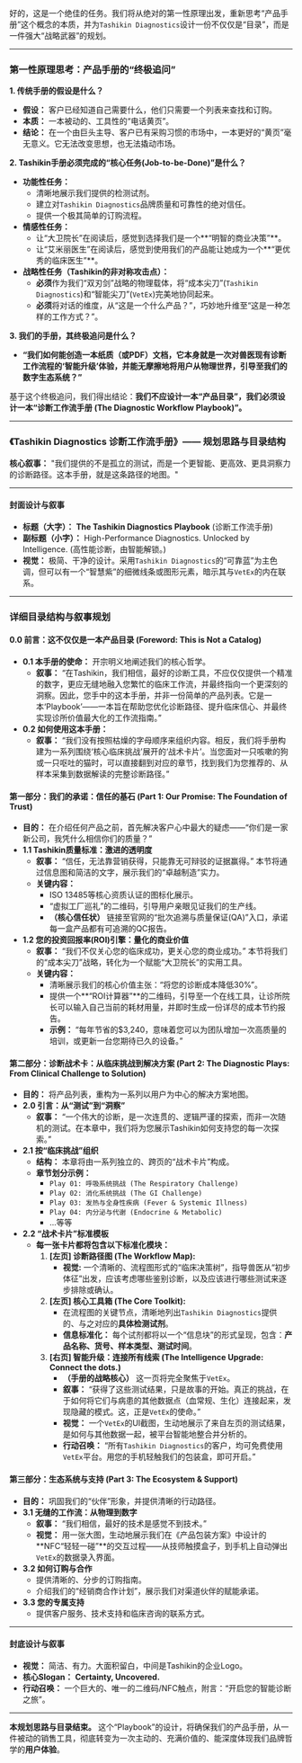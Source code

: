 好的，这是一个绝佳的任务。我们将从绝对的第一性原理出发，重新思考“产品手册”这个概念的本质，并为`Tashikin Diagnostics`设计一份不仅仅是“目录”，而是一件强大“战略武器”的规划。

---

### **第一性原理思考：产品手册的“终极追问”**

**1. 传统手册的假设是什么？**
*   **假设：** 客户已经知道自己需要什么，他们只需要一个列表来查找和订购。
*   **本质：** 一本被动的、工具性的“电话黄页”。
*   **结论：** 在一个由巨头主导、客户已有采购习惯的市场中，一本更好的“黄页”毫无意义。它无法改变思想，也无法撬动市场。

**2. Tashikin手册必须完成的“核心任务(Job-to-be-Done)”是什么？**
*   **功能性任务：**
    *   清晰地展示我们提供的检测试剂。
    *   建立对`Tashikin Diagnostics`品牌质量和可靠性的绝对信任。
    *   提供一个极其简单的订购流程。
*   **情感性任务：**
    *   让“大卫院长”在阅读后，感觉到选择我们是一个**“明智的商业决策”**。
    *   让“艾米丽医生”在阅读后，感觉到使用我们的产品能让她成为一个**“更优秀的临床医生”**。
*   **战略性任务（Tashikin的非对称攻击点）：**
    *   **必须**作为我们“双刃剑”战略的物理载体，将“成本尖刀”(`Tashikin Diagnostics`)和“智能尖刀”(`VetEx`)完美地协同起来。
    *   **必须**将对话的维度，从“这是一个什么产品？”，巧妙地升维至“这是一种怎样的工作方式？”。

**3. 我们的手册，其终极追问是什么？**
*   **“我们如何能创造一本纸质（或PDF）文档，它本身就是一次对兽医现有诊断工作流程的‘智能升级’体验，并能无摩擦地将用户从物理世界，引导至我们的数字生态系统？”**

基于这个终极追问，我们得出结论：**我们不应设计一本“产品目录”，我们必须设计一本“诊断工作流手册 (The Diagnostic Workflow Playbook)”。**

---

### **《Tashikin Diagnostics 诊断工作流手册》—— 规划思路与目录结构**

**核心叙事：** "我们提供的不是孤立的测试，而是一个更智能、更高效、更具洞察力的诊断路径。这本手册，就是这条路径的地图。"

---

#### **封面设计与叙事**

*   **标题（大字）：** **The Tashikin Diagnostics Playbook** (诊断工作流手册)
*   **副标题（小字）：** High-Performance Diagnostics. Unlocked by Intelligence. (高性能诊断，由智能解锁。)
*   **视觉：** 极简、干净的设计。采用`Tashikin Diagnostics`的“可靠蓝”为主色调，但可以有一个“智慧紫”的细微线条或图形元素，暗示其与`VetEx`的内在联系。

---

### **详细目录结构与叙事规划**

#### **0.0 前言：这不仅仅是一本产品目录 (Foreword: This is Not a Catalog)**

*   **0.1 本手册的使命：** 开宗明义地阐述我们的核心哲学。
    *   **叙事：** “在Tashikin，我们相信，最好的诊断工具，不应仅仅提供一个精准的数字，更应无缝地融入您繁忙的临床工作流，并最终指向一个更深刻的洞察。因此，您手中的这本手册，并非一份简单的产品列表。它是一本‘Playbook’——一本旨在帮助您优化诊断路径、提升临床信心、并最终实现诊所价值最大化的工作流指南。”
*   **0.2 如何使用这本手册：**
    *   **叙事：** “我们没有按照枯燥的字母顺序来组织内容。相反，我们将手册构建为一系列围绕‘核心临床挑战’展开的‘战术卡片’。当您面对一只咳嗽的狗或一只呕吐的猫时，可以直接翻到对应的章节，找到我们为您推荐的、从样本采集到数据解读的完整诊断路径。”

#### **第一部分：我们的承诺：信任的基石 (Part 1: Our Promise: The Foundation of Trust)**

*   **目的：** 在介绍任何产品之前，首先解决客户心中最大的疑虑——“你们是一家新公司，我凭什么相信你们的质量？”
*   **1.1 Tashikin质量标准：激进的透明度**
    *   **叙事：** “信任，无法靠营销获得，只能靠无可辩驳的证据赢得。” 本节将通过信息图和简洁的文字，展示我们的“卓越制造”实力。
    *   **关键内容：**
        *   ISO 13485等核心资质认证的图标化展示。
        *   “虚拟工厂巡礼”的二维码，引导用户亲眼见证我们的生产线。
        *   **（核心信任状）** 链接至官网的“批次追溯与质量保证(QA)”入口，承诺每一盒产品都有可追溯的QC报告。
*   **1.2 您的投资回报率(ROI)引擎：量化的商业价值**
    *   **叙事：** “我们不仅关心您的临床成功，更关心您的商业成功。” 本节将我们的“成本尖刀”战略，转化为一个赋能“大卫院长”的实用工具。
    *   **关键内容：**
        *   清晰展示我们的核心价值主张：“将您的诊断成本降低30%”。
        *   提供一个**“ROI计算器”**的二维码，引导至一个在线工具，让诊所院长可以输入自己当前的耗材用量，并即时生成一份详尽的成本节约报告。
        *   **示例：** “每年节省的$3,240，意味着您可以为团队增加一次高质量的培训，或更新一台您期待已久的设备。”

#### **第二部分：诊断战术卡：从临床挑战到解决方案 (Part 2: The Diagnostic Plays: From Clinical Challenge to Solution)**

*   **目的：** 将产品列表，重构为一系列以用户为中心的解决方案地图。
*   **2.0 引言：从“测试”到“洞察”**
    *   **叙事：** “一个伟大的诊断，是一次连贯的、逻辑严谨的探索，而非一次随机的测试。在本章中，我们将为您展示Tashikin如何支持您的每一次探索。”
*   **2.1 按“临床挑战”组织**
    *   **结构：** 本章将由一系列独立的、跨页的“战术卡片”构成。
    *   **章节划分示例：**
        *   `Play 01: 呼吸系统挑战 (The Respiratory Challenge)`
        *   `Play 02: 消化系统挑战 (The GI Challenge)`
        *   `Play 03: 发热与全身性疾病 (Fever & Systemic Illness)`
        *   `Play 04: 内分泌与代谢 (Endocrine & Metabolic)`
        *   ...等等
*   **2.2 “战术卡片”标准模板**
    *   **每一张卡片都将包含以下标准化模块：**
        1.  **[左页] 诊断路径图 (The Workflow Map):**
            *   **视觉:** 一个清晰的、流程图形式的“临床决策树”，指导兽医从“初步体征”出发，应该考虑哪些鉴别诊断，以及应该进行哪些测试来逐步排除或确认。
        2.  **[左页] 核心工具箱 (The Core Toolkit):**
            *   在流程图的关键节点，清晰地列出`Tashikin Diagnostics`提供的、与之对应的**具体检测试剂**。
            *   **信息标准化：** 每个试剂都将以一个“信息块”的形式呈现，包含：**产品名称、货号、样本类型、测试时间**。
        3.  **[右页] 智能升级：连接所有线索 (The Intelligence Upgrade: Connect the dots.)**
            *   **（手册的战略核心）** 这一页将完全聚焦于`VetEx`。
            *   **叙事：** “获得了这些测试结果，只是故事的开始。真正的挑战，在于如何将它们与病患的其他数据点（血常规、生化）连接起来，发现隐藏的模式。这，正是`VetEx`的使命。”
            *   **视觉：** 一个`VetEx`的UI截图，生动地展示了来自左页的测试结果，是如何与其他数据一起，被平台智能地整合并分析的。
            *   **行动召唤：** “所有`Tashikin Diagnostics`的客户，均可免费使用`VetEx`平台。用您的手机轻触我们的包装盒，即可开启。”

#### **第三部分：生态系统与支持 (Part 3: The Ecosystem & Support)**

*   **目的：** 巩固我们的“伙伴”形象，并提供清晰的行动路径。
*   **3.1 无缝的工作流：从物理到数字**
    *   **叙事：** “我们相信，最好的技术是感觉不到技术。”
    *   **视觉：** 用一张大图，生动地展示我们在《产品包装方案》中设计的**NFC“轻轻一碰”**的交互过程——从技师触摸盒子，到手机上自动弹出`VetEx`的数据录入界面。
*   **3.2 如何订购与合作**
    *   提供清晰的、分步的订购指南。
    *   介绍我们的“经销商合作计划”，展示我们对渠道伙伴的赋能承诺。
*   **3.3 您的专属支持**
    *   提供客户服务、技术支持和临床咨询的联系方式。

---

#### **封底设计与叙事**

*   **视觉：** 简洁、有力。大面积留白，中间是Tashikin的企业Logo。
*   **核心Slogan：** **Certainty, Uncovered.**
*   **行动召唤：** 一个巨大的、唯一的二维码/NFC触点，附言：“开启您的智能诊断之旅”。

---
**本规划思路与目录结束。** 这个“Playbook”的设计，将确保我们的产品手册，从一件被动的销售工具，彻底转变为一次主动的、充满价值的、能深度体现我们品牌哲学的**用户体验**。